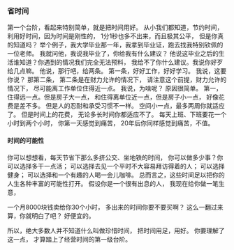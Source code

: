 ### 省时间

第一个台阶，看起来特别简单，就是把时间用好。
从小我们都知道，节约时间，
利用好时间，因为时间是刚性的，
1分1秒也多不出来，而且极其公平，
但是你真的知道吗？ 
举个例子，我大学毕业那一年，我拿到毕业证，跑去找我特别钦佩的一位老师。
我就问他，我说我毕业了，你给我有什么建议？
他说这毕业之后的生活谁知道？你遇到的情况我们完全无法预料，
我给不了你什么建议。我说你好歹给几点嘛。
他说，那行吧，给两条。
第一条，好好工作，好好学习。
我说，这要你说？
那第二条，
第二条是在财力允许的情况下，
请注意这个前提，财力允许的情况下，
尽可能离工作单位住得近一点。
我说，为啥呢？
原因很简单。
第一，住得远一点。但是房子大一点，
和住得离单位近一点，但是房子小一点，
好像花费是差不多。
但是人的忍耐和承受习惯不一样。
空间小一点，最多两周你就适应了。
但是时间上的花费，
无论多长时间你都适应不了。
每天上班、下班要花一个小时到两个小时，
你第一天感觉到痛苦，
20年后你同样感觉到痛苦，不值。

#### 时间的可能性
你可以想想看，每天节省下那么多挤公交、坐地铁的时间，
你可以做多少事？你可以选择多干一点活；
可以选择去见一个平时不大容易拜访得着的人；
可以选择健身；
可以选择和一个有趣的人喝一会儿咖啡。
总而言之，这些时间足以把你的人生各种丰富的可能性打开。
假设你是一个很有出息的人，
我现在给你做一笔生意，

一个月8000块钱卖给你30个小时，
多出来的时间你要不要买啊？
这么一翻过来算，你就明白了吧？
好便宜的。

所以，绝大多数人并不知道什么叫做珍惜时间，
把时间用足，用好。
你要理解了这一点，
才算踏上了经营时间的第一级台阶。
